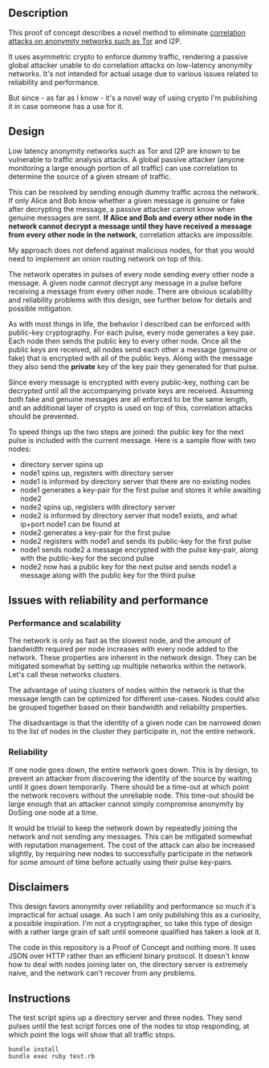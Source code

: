## Description

This proof of concept describes a novel method to eliminate [correlation attacks on anonymity networks such as Tor](https://svn.torproject.org/svn/projects/design-paper/tor-design.html#tth_sEc3.1) and I2P.

It uses asymmetric crypto to enforce dummy traffic, rendering a passive global attacker unable to do correlation attacks on low-latency anonymity networks. It's not intended for actual usage due to various issues related to reliability and performance.

But since - as far as I know - it's a novel way of using crypto I'm publishing it in case someone has a use for it.

## Design

Low latency anonymity networks such as Tor and I2P are known to be vulnerable to traffic analysis attacks. A global passive attacker (anyone monitoring a large enough portion of all traffic) can use correlation to determine the source of a given stream of traffic.

This can be resolved by sending enough dummy traffic across the network. If only Alice and Bob know whether a given message is genuine or fake after decrypting the message, a passive attacker cannot know when genuine messages are sent. **If Alice and Bob and every other node in the network cannot decrypt a message until they have received a message from every other node in the network**, correlation attacks are impossible.

My approach does not defend against malicious nodes, for that you would need to implement an onion routing network on top of this.

The network operates in pulses of every node sending every other node a message. A given node cannot decrypt any message in a pulse before receiving a message from every other node. There are obvious scalability and reliability problems with this design, see further below for details and possible mitigation.

As with most things in life, the behavior I described can be enforced with public-key cryptography. For each pulse, every node generates a key pair. Each node then sends the public key to every other node. Once all the public keys are received, all nodes send each other a message (genuine or fake) that is encrypted with all of the public keys. Along with the message they also send the **private** key of the key pair they generated for that pulse.

Since every message is encrypted with every public-key, nothing can be decrypted until all the accompanying private keys are received. Assuming both fake and genuine messages are all enforced to be the same length, and an additional layer of crypto is used on top of this, correlation attacks should be prevented.

To speed things up the two steps are joined: the public key for the next pulse is included with the current message. Here is a sample flow with two nodes:

- directory server spins up
- node1 spins up, registers with directory server
- node1 is informed by directory server that there are no existing nodes
- node1 generates a key-pair for the first pulse and stores it while awaiting node2
- node2 spins up, registers with directory server
- node2 is informed by directory server that node1 exists, and what ip+port node1 can be found at
- node2 generates a key-pair for the first pulse
- node2 registers with node1 and sends its public-key for the first pulse
- node1 sends node2 a message encrypted with the pulse key-pair, along with the public-key for the second pulse
- node2 now has a public key for the next pulse and sends node1 a message along with the public key for the third pulse

## Issues with reliability and performance

### Performance and scalability

The network is only as fast as the slowest node, and the amount of bandwidth required per node increases with every node added to the network. These properties are inherent in the network design. They can be mitigated somewhat by setting up multiple networks within the network. Let's call these networks clusters.

The advantage of using clusters of nodes within the network is that the message length can be optimized for different use-cases. Nodes could also be grouped together based on their bandwidth and reliability properties. 

The disadvantage is that the identity of a given node can be narrowed down to the list of nodes in the cluster they participate in, not the entire network.

### Reliability

If one node goes down, the entire network goes down. This is by design, to prevent an attacker from discovering the identity of the source by waiting until it goes down temporarily. There should be a time-out at which point the network recovers without the unreliable node. This time-out should be large enough that an attacker cannot simply compromise anonymity by DoSing one node at a time.

It would be trivial to keep the network down by repeatedly joining the network and not sending any messages. This can be mitigated somewhat with reputation management. The cost of the attack can also be increased slightly, by requiring new nodes to successfully participate in the network for some amount of time before actually using their pulse key-pairs.

## Disclaimers

This design favors anonymity over reliability and performance so much it's impractical for actual usage. As such I am only publishing this as a curiosity, a possible inspiration. I'm not a cryptographer, so take this type of design with a rather large grain of salt until someone qualified has taken a look at it.

The code in this repository is a Proof of Concept and nothing more. It uses JSON over HTTP rather than an efficient binary protocol. It doesn't know how to deal with nodes joining later on, the directory server is extremely naive, and the network can't recover from any problems. 

## Instructions 

The test script spins up a directory server and three nodes. They send pulses until the test script forces one of the nodes to stop responding, at which point the logs will show that all traffic stops. 

```
bundle install
bundle exec ruby test.rb
```
